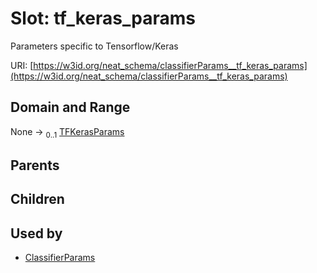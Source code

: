 
# Slot: tf_keras_params


Parameters specific to Tensorflow/Keras

URI: [https://w3id.org/neat_schema/classifierParams__tf_keras_params](https://w3id.org/neat_schema/classifierParams__tf_keras_params)


## Domain and Range

None &#8594;  <sub>0..1</sub> [TFKerasParams](TFKerasParams.md)

## Parents


## Children


## Used by

 * [ClassifierParams](ClassifierParams.md)

